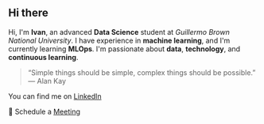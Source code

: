 ## Hi there

Hi, I'm **Ivan**, an advanced **Data Science** student at *Guillermo Brown National University*. I have experience in **machine learning**, and I'm currently learning **MLOps**. 
I'm passionate about **data**, **technology**, and **continuous learning**.


> “Simple things should be simple, complex things should be possible.” — Alan Kay

You can find me on [LinkedIn](https://www.linkedin.com/in/ledesma-ivan/)

📆 Schedule a [Meeting](https://cal.com/ledesma-ivan)

